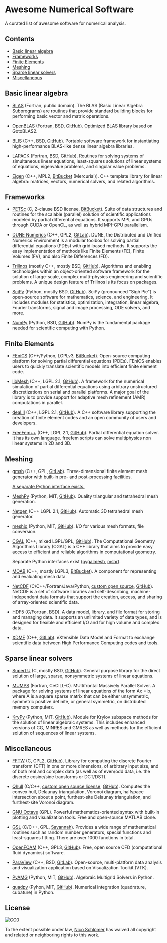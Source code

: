 # Awesome Numerical Software

A curated list of awesome software for numerical analysis.


## Contents

- [Basic linear algebra](#basic-linear-algebra)
- [Frameworks](#frameworks)
- [Finite Elements](#finite-elements)
- [Meshing](#meshing)
- [Sparse linear solvers](#sparse-linear-solvers)
- [Miscellaneous](#miscellaneous)


## Basic linear algebra

 - [BLAS](http://www.netlib.org/blas/)
   (Fortran, public domain).
   The BLAS (Basic Linear Algebra Subprograms) are routines that provide
   standard building blocks for performing basic vector and matrix operations.

 - [OpenBLAS](https://www.openblas.net/)
   (Fortran, BSD, [GitHub](https://github.com/xianyi/OpenBLAS)).
   Optimized BLAS library based on GotoBLAS2.

 - [BLIS](https://github.com/flame/blis)
   (C++, BSD, [GitHub](https://github.com/flame/blis)).
   Portable software framework for instantiating high-performance BLAS-like
   dense linear algebra libraries.

 - [LAPACK](http://www.netlib.org/lapack/)
   (Fortran, BSD, [GitHub](https://github.com/Reference-LAPACK/lapack)).
   Routines for solving systems of simultaneous linear equations, least-squares
   solutions of linear systems of equations, eigenvalue problems, and singular
   value problems.

 - [Eigen](http://eigen.tuxfamily.org/index.php?title=Main_Page)
   (C++, MPL2, [BitBucket](https://bitbucket.org/eigen/eigen) (Mercurial)).
   C++ template library for linear algebra: matrices, vectors,
   numerical solvers, and related algorithms.


## Frameworks

 - [PETSc](https://www.mcs.anl.gov/petsc/)
   (C, 2-clause BSD license, [BitBucket](https://bitbucket.org/petsc/petsc/src)).
   Suite of data structures and routines for the scalable (parallel) solution
   of scientific applications modeled by partial differential equations. It
   supports MPI, and GPUs through CUDA or OpenCL, as well as hybrid MPI-GPU
   parallelism.

 - [DUNE Numerics](https://www.dune-project.org/)
   (C++, GPL2, [GitLab](https://gitlab.dune-project.org/core/)).
   DUNE, the Distributed and Unified Numerics Environment is a modular toolbox
   for solving partial differential equations (PDEs) with grid-based methods.
   It supports the easy implementation of methods like Finite Elements (FE),
   Finite Volumes (FV), and also Finite Differences (FD).

 - [Trilinos](https://trilinos.org/)
   (mostly C++, mostly BSD, [GitHub](https://github.com/trilinos/)).
   Algorithms and enabling technologies within an object-oriented software
   framework for the solution of large-scale, complex multi-physics engineering
   and scientific problems. A unique design feature of Trilinos is its focus on
   packages.

 - [SciPy](https://www.scipy.org/)
   (Python, mostly BSD, [GitHub](https://github.com/scipy/scipy/)).
   SciPy (pronounced "Sigh Pie") is open-source software for mathematics,
   science, and engineering. It includes modules for statistics, optimization,
   integration, linear algebra, Fourier transforms, signal and image
   processing, ODE solvers, and more.

 - [NumPy](http://www.numpy.org/)
   (Python, BSD, [GitHub](https://github.com/numpy/numpy)).
   NumPy is the fundamental package needed for scientific computing with Python.


## Finite Elements

 - [FEniCS](https://fenicsproject.org/)
   (C++/Python, LGPLv3, [BitBucket](https://bitbucket.org/fenics-project/)).
   Open-source computing platform for solving partial differential equations
   (PDEs). FEniCS enables users to quickly translate scientific models into
   efficient finite element code.

 - [libMesh](https://libmesh.github.io/)
   (C++, LGPL 2.1, [GitHub](https://github.com/libMesh/libmesh)).
   A framework for the numerical simulation of partial differential equations
   using arbitrary unstructured discretizations on serial and parallel
   platforms. A major goal of the library is to provide support for adaptive
   mesh refinement (AMR) computations in parallel.

 - [deal.II](http://dealii.org/)
   (C++, LGPL 2.1, [GitHub](https://github.com/dealii/dealii)).
   A C++ software library supporting the creation of finite element codes and
   an open community of users and developers.

 - [FreeFem++](http://www.freefem.org/)
   (C++, LGPL 2.1, [GitHub](https://github.com/FreeFem/FreeFem-sources)).
   Partial differential equation solver. It has its own language. freefem
   scripts can solve multiphysics non linear systems in 2D and 3D.


## Meshing

 - [gmsh](http://gmsh.info/)
   (C++, GPL, [GitLab](https://gitlab.onelab.info/gmsh/gmsh)).
   Three-dimensional finite element mesh generator with built-in pre- and
   post-processing facilities.

   [A separate Python interface exists.](https://github.com/nschloe/pygmsh)

 - [MeshPy](https://mathema.tician.de/software/meshpy/)
   (Python, MIT, [GitHub](https://github.com/inducer/meshpy)).
   Quality triangular and tetrahedral mesh generation.

 - [Netgen](https://github.com/NGSolve/netgen)
   (C++ LGPL 2.1, [GitHub](https://github.com/NGSolve/netgen)).
   Automatic 3D tetrahedral mesh generator.

 - [meshio](https://github.com/nschloe/meshio)
   (Python, MIT, [GitHub](https://github.com/nschloe/meshio)).
   I/O for various mesh formats, file conversion.

 - [CGAL](https://www.cgal.org/)
   (C++, mixed LGPL/GPL, [GitHub](https://github.com/CGAL/cgal)).
   The Computational Geometry Algorithms Library (CGAL) is a C++ library that
   aims to provide easy access to efficient and reliable algorithms in
   computational geometry.

   Separate Python interfaces exist
   ([pygalmesh](https://github.com/nschloe/pygalmesh),
   [mshr](https://bitbucket.org/fenics-project/mshr/)).

 - [MOAB](http://sigma.mcs.anl.gov/moab-library/)
   (C++, mostly LGPL3, [BitBucket](https://bitbucket.org/fathomteam/moab/)).
   A component for representing and evaluating mesh data.

 - [NetCDF](https://www.unidata.ucar.edu/software/netcdf/)
   (C/C++/Fortran/Java/Python, [custom open source](https://www.unidata.ucar.edu/software/netcdf/copyright.html), [GitHub](https://github.com/Unidata/netcdf-c/)).
   NetCDF is a set of software libraries and self-describing,
   machine-independent data formats that support the creation, access, and
   sharing of array-oriented scientific data.

 - [HDF5](https://support.hdfgroup.org/HDF5/)
   (C/Fortran, BSD).
   A data model, library, and file format for storing and managing data. It
   supports an unlimited variety of data types, and is designed for flexible and
   efficient I/O and for high volume and complex data.

 - [XDMF](http://www.xdmf.org)
   (C++, [GitLab](https://gitlab.kitware.com/xdmf/xdmf)).
   eXtensible Data Model and Format to exchange scientific data between High
   Performance Computing codes and tools.


## Sparse linear solvers

 - [SuperLU](http://crd-legacy.lbl.gov/~xiaoye/SuperLU/)
   (C, mostly BSD, [GitHub](https://github.com/xiaoyeli/superlu)).
   General purpose library for the direct solution of large, sparse,
   nonsymmetric systems of linear equations.

 - [MUMPS](http://mumps.enseeiht.fr/)
   (Fortran, CeCILL-C).
   MUltifrontal Massively Parallel Solver. A package for solving systems of
   linear equations of the form Ax = b, where A is a square sparse matrix that
   can be either unsymmetric, symmetric positive definite, or general
   symmetric, on distributed memory computers.

 - [KryPy](https://github.com/andrenarchy/krypy)
   (Python, MIT, [GitHub](https://github.com/andrenarchy/krypy)).
   Module for Krylov subspace methods for the solution of linear algebraic
   systems. This includes enhanced versions of CG, MINRES and GMRES as well as
   methods for the efficient solution of sequences of linear systems.


## Miscellaneous

 - [FFTW](http://www.fftw.org/)
   (C, GPL2, [GitHub](https://github.com/FFTW/fftw3)).
   Library for computing the discrete Fourier transform (DFT) in one or more
   dimensions, of arbitrary input size, and of both real and complex data (as
   well as of even/odd data, i.e. the discrete cosine/sine transforms or
   DCT/DST).

 - [Qhull](http://www.qhull.org/)
   (C/C++, [custom open source license](http://www.qhull.org/COPYING.txt), [GitHub](https://github.com/qhull/qhull/)).
   Computes the convex hull, Delaunay triangulation, Voronoi diagram, halfspace
   intersection about a point, furthest-site Delaunay triangulation, and
   furthest-site Voronoi diagram.

 - [GNU Octave](https://www.gnu.org/software/octave/)
   (GPL).
   Powerful mathematics-oriented syntax with built-in plotting and
   visualization tools. Free and open-source MATLAB clone.

 - [GSL](https://www.gnu.org/software/gsl/)
   (C/C++, GPL, [Savannah](https://savannah.gnu.org/projects/gsl)).
   Provides a wide range of mathematical routines such as random number
   generators, special functions and least-squares fitting. There are over 1000
   functions in total.

 - [OpenFOAM](https://www.openfoam.com/)
   (C++, GPL3, [GitHub](https://github.com/OpenFOAM/OpenFOAM-dev)).
   Free, open source CFD (computational fluid dynamics) software.

 - [ParaView](https://www.paraview.org/)
   (C++, BSD, [GitLab](https://gitlab.kitware.com/paraview/paraview)).
   Open-source, multi-platform data analysis and visualization application
   based on Visualization Toolkit (VTK).

 - [PyAMG](https://pyamg.github.io/)
   (Python, MIT, [GitHub](https://github.com/pyamg/pyamg)).
   Algebraic Multigrid Solvers in Python.

 - [quadpy](https://github.com/nschloe/quadpy)
   (Pyhon, MIT, [GitHub](https://github.com/nschloe/quadpy)).
   Numerical integration (quadrature, cubature) in Python.


## License

[![CC0](http://mirrors.creativecommons.org/presskit/buttons/88x31/svg/cc-zero.svg)](https://creativecommons.org/publicdomain/zero/1.0/)

To the extent possible under law, [Nico Schlömer](https://github.com/nschloe)
has waived all copyright and related or neighboring rights to this work.
